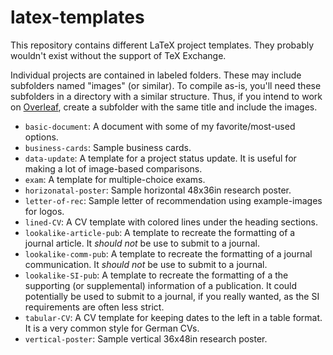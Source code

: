 # latex-templates

This repository contains different LaTeX project templates.
They probably wouldn't exist without the support of TeX Exchange.

Individual projects are contained in labeled folders. These may include
subfolders named "images" (or similar). To compile as-is, you'll need
these subfolders in a directory with a similar structure. Thus, if you intend
to work on [Overleaf](https://www.overleaf.com/), create a subfolder with the
same title and include the images.

- `basic-document`: A document with some of my favorite/most-used options.
- `business-cards`: Sample business cards.
- `data-update`: A template for a project status update.
It is useful for making a lot of image-based comparisons.
- `exam`: A template for multiple-choice exams.
- `horizonatal-poster`: Sample horizontal 48x36in research poster.
- `letter-of-rec`: Sample letter of recommendation using example-images for 
logos.
- `lined-CV`: A CV template with colored lines under the heading sections.
- `lookalike-article-pub`: A template to recreate the formatting of a journal
article. It *should not* be use to submit to a journal.
- `lookalike-comm-pub`: A template to recreate the formatting of a journal
communication. It *should not* be use to submit to a journal.
- `lookalike-SI-pub`: A template to recreate the formatting of a the supporting
(or supplemental) information of a publication.
It could potentially be used to submit to a journal, if you really wanted, as
the SI requirements are often less strict.
- `tabular-CV`: A CV template for keeping dates to the left in a table format.
It is a very common style for German CVs.
- `vertical-poster`: Sample vertical 36x48in research poster.
